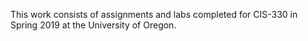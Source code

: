 This work consists of assignments and labs completed for CIS-330 in Spring 2019 at the University of Oregon.
